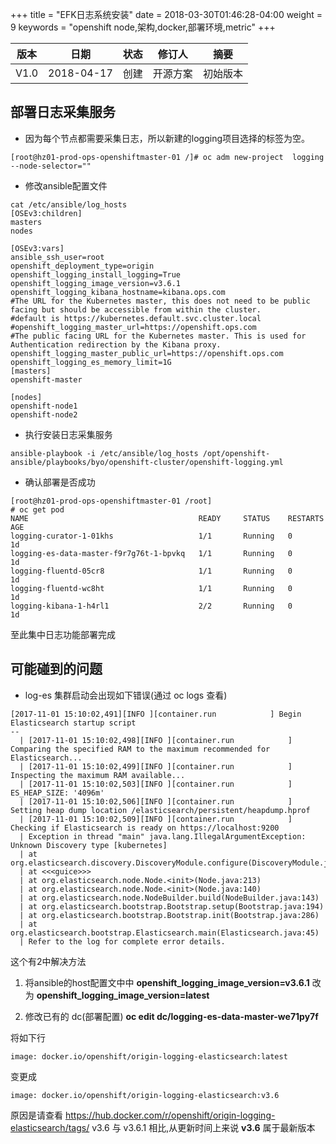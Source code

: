 +++
title = "EFK日志系统安装"
date =  2018-03-30T01:46:28-04:00
weight = 9
keywords = "openshift node,架构,docker,部署环境,metric"
+++

| 版本   |   日期   |   状态  | 修订人    |    摘要   |
| ------ | ----- | ----- | ------- | ------ |
| V1.0  | 2018-04-17  | 创建  |  开源方案   |    初始版本  |



## 部署日志采集服务

- 因为每个节点都需要采集日志，所以新建的logging项目选择的标签为空。
```
[root@hz01-prod-ops-openshiftmaster-01 /]# oc adm new-project  logging --node-selector=""  
```

- 修改ansible配置文件

```
cat /etc/ansible/log_hosts
[OSEv3:children]
masters
nodes

[OSEv3:vars]
ansible_ssh_user=root
openshift_deployment_type=origin
openshift_logging_install_logging=True
openshift_logging_image_version=v3.6.1
openshift_logging_kibana_hostname=kibana.ops.com
#The URL for the Kubernetes master, this does not need to be public facing but should be accessible from within the cluster.
#default is https://kubernetes.default.svc.cluster.local
#openshift_logging_master_url=https://openshift.ops.com
#The public facing URL for the Kubernetes master. This is used for Authentication redirection by the Kibana proxy.
openshift_logging_master_public_url=https://openshift.ops.com
openshift_logging_es_memory_limit=1G
[masters]
openshift-master

[nodes]
openshift-node1
openshift-node2
```

- 执行安装日志采集服务
```
ansible-playbook -i /etc/ansible/log_hosts /opt/openshift-ansible/playbooks/byo/openshift-cluster/openshift-logging.yml 
```

- 确认部署是否成功
```
[root@hz01-prod-ops-openshiftmaster-01 /root]
# oc get pod
NAME                                      READY     STATUS    RESTARTS   AGE
logging-curator-1-01khs                   1/1       Running   0          1d
logging-es-data-master-f9r7g76t-1-bpvkq   1/1       Running   0          1d
logging-fluentd-05cr8                     1/1       Running   0          1d
logging-fluentd-wc8ht                     1/1       Running   0          1d
logging-kibana-1-h4rl1                    2/2       Running   0          1d
```

至此集中日志功能部署完成

## 可能碰到的问题

- log-es 集群启动会出现如下错误(通过 oc logs 查看)

```
[2017-11-01 15:10:02,491][INFO ][container.run            ] Begin Elasticsearch startup script
--
  | [2017-11-01 15:10:02,498][INFO ][container.run            ] Comparing the specified RAM to the maximum recommended for Elasticsearch...
  | [2017-11-01 15:10:02,499][INFO ][container.run            ] Inspecting the maximum RAM available...
  | [2017-11-01 15:10:02,503][INFO ][container.run            ] ES_HEAP_SIZE: '4096m'
  | [2017-11-01 15:10:02,506][INFO ][container.run            ] Setting heap dump location /elasticsearch/persistent/heapdump.hprof
  | [2017-11-01 15:10:02,509][INFO ][container.run            ] Checking if Elasticsearch is ready on https://localhost:9200
  | Exception in thread "main" java.lang.IllegalArgumentException: Unknown Discovery type [kubernetes]
  | at org.elasticsearch.discovery.DiscoveryModule.configure(DiscoveryModule.java:100)
  | at <<<guice>>>
  | at org.elasticsearch.node.Node.<init>(Node.java:213)
  | at org.elasticsearch.node.Node.<init>(Node.java:140)
  | at org.elasticsearch.node.NodeBuilder.build(NodeBuilder.java:143)
  | at org.elasticsearch.bootstrap.Bootstrap.setup(Bootstrap.java:194)
  | at org.elasticsearch.bootstrap.Bootstrap.init(Bootstrap.java:286)
  | at org.elasticsearch.bootstrap.Elasticsearch.main(Elasticsearch.java:45)
  | Refer to the log for complete error details.
```

这个有2中解决方法

1. 将ansible的host配置文中中  **openshift_logging_image_version=v3.6.1** 改为 **openshift_logging_image_version=latest**

1. 修改已有的 dc(部署配置) **oc edit dc/logging-es-data-master-we71py7f**

将如下行 
```
image: docker.io/openshift/origin-logging-elasticsearch:latest 
```
变更成
```
image: docker.io/openshift/origin-logging-elasticsearch:v3.6
```
原因是请查看 https://hub.docker.com/r/openshift/origin-logging-elasticsearch/tags/  v3.6 与 v3.6.1 相比,从更新时间上来说 **v3.6** 属于最新版本
